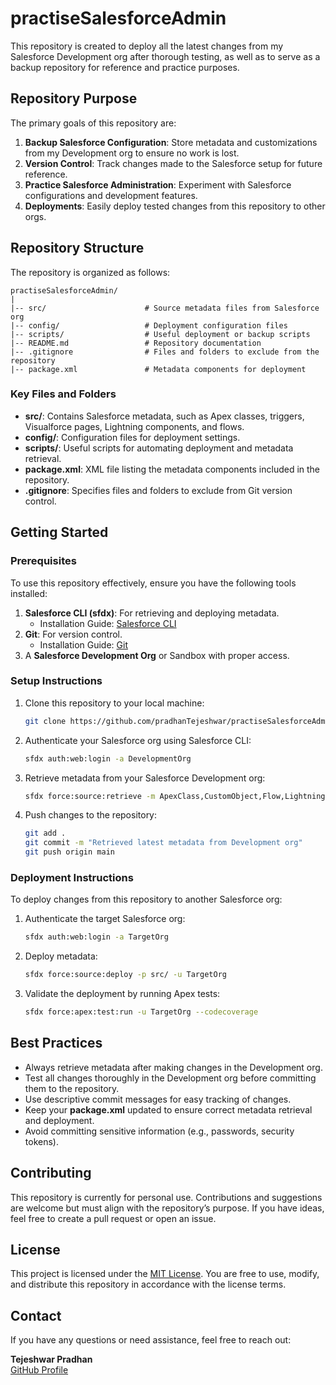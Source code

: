 # practiseSalesforceAdmin

This repository is created to deploy all the latest changes from my Salesforce Development org after thorough testing, as well as to serve as a backup repository for reference and practice purposes.

## Repository Purpose

The primary goals of this repository are:

1. **Backup Salesforce Configuration**: Store metadata and customizations from my Development org to ensure no work is lost.
2. **Version Control**: Track changes made to the Salesforce setup for future reference.
3. **Practice Salesforce Administration**: Experiment with Salesforce configurations and development features.
4. **Deployments**: Easily deploy tested changes from this repository to other orgs.

## Repository Structure

The repository is organized as follows:

```
practiseSalesforceAdmin/
|
|-- src/                      # Source metadata files from Salesforce org
|-- config/                   # Deployment configuration files
|-- scripts/                  # Useful deployment or backup scripts
|-- README.md                 # Repository documentation
|-- .gitignore                # Files and folders to exclude from the repository
|-- package.xml               # Metadata components for deployment
```

### Key Files and Folders

- **src/**: Contains Salesforce metadata, such as Apex classes, triggers, Visualforce pages, Lightning components, and flows.
- **config/**: Configuration files for deployment settings.
- **scripts/**: Useful scripts for automating deployment and metadata retrieval.
- **package.xml**: XML file listing the metadata components included in the repository.
- **.gitignore**: Specifies files and folders to exclude from Git version control.

## Getting Started

### Prerequisites

To use this repository effectively, ensure you have the following tools installed:

1. **Salesforce CLI (sfdx)**: For retrieving and deploying metadata.
   - Installation Guide: [Salesforce CLI](https://developer.salesforce.com/tools/sfdxcli)
2. **Git**: For version control.
   - Installation Guide: [Git](https://git-scm.com/)
3. A **Salesforce Development Org** or Sandbox with proper access.

### Setup Instructions

1. Clone this repository to your local machine:
   ```bash
   git clone https://github.com/pradhanTejeshwar/practiseSalesforceAdmin.git
   ```

2. Authenticate your Salesforce org using Salesforce CLI:
   ```bash
   sfdx auth:web:login -a DevelopmentOrg
   ```

3. Retrieve metadata from your Salesforce Development org:
   ```bash
   sfdx force:source:retrieve -m ApexClass,CustomObject,Flow,LightningComponentBundle -u DevelopmentOrg
   ```

4. Push changes to the repository:
   ```bash
   git add .
   git commit -m "Retrieved latest metadata from Development org"
   git push origin main
   ```

### Deployment Instructions

To deploy changes from this repository to another Salesforce org:

1. Authenticate the target Salesforce org:
   ```bash
   sfdx auth:web:login -a TargetOrg
   ```

2. Deploy metadata:
   ```bash
   sfdx force:source:deploy -p src/ -u TargetOrg
   ```

3. Validate the deployment by running Apex tests:
   ```bash
   sfdx force:apex:test:run -u TargetOrg --codecoverage
   ```

## Best Practices

- Always retrieve metadata after making changes in the Development org.
- Test all changes thoroughly in the Development org before committing them to the repository.
- Use descriptive commit messages for easy tracking of changes.
- Keep your **package.xml** updated to ensure correct metadata retrieval and deployment.
- Avoid committing sensitive information (e.g., passwords, security tokens).

## Contributing

This repository is currently for personal use. Contributions and suggestions are welcome but must align with the repository’s purpose. If you have ideas, feel free to create a pull request or open an issue.

## License

This project is licensed under the [MIT License](LICENSE). You are free to use, modify, and distribute this repository in accordance with the license terms.

## Contact

If you have any questions or need assistance, feel free to reach out:

**Tejeshwar Pradhan**  
[GitHub Profile](https://github.com/pradhanTejeshwar)


